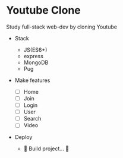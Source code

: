 # Youtube Clone

Study full-stack web-dev by cloning Youtube

- Stack
  - JS(ES6+)
  - express
  - MongoDB
  - Pug

- Make features
  - [ ] Home
  - [ ] Join
  - [ ] Login
  - [ ] User
  - [ ] Search
  - [ ] Video

- Deploy
  - 👷 Build project... 🚧
